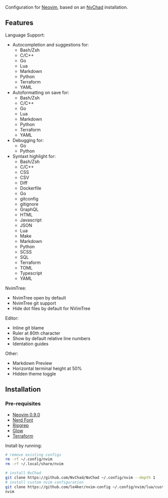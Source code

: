 Configuration for [Neovim](https://github.com/neovim/neovim/releases/tag/v0.9.0), based on an [NvChad](https://nvchad.com/) installation.

## Features

Language Support:

- Autocompletion and suggestions for:
  - Bash/Zsh
  - C/C++
  - Go
  - Lua
  - Markdown
  - Python
  - Terraform
  - YAML
- Autoformatting on save for:
  - Bash/Zsh
  - C/C++
  - Go
  - Lua
  - Markdown
  - Python
  - Terraform
  - YAML
- Debugging for:
  - Go
  - Python
- Syntaxt highlight for:
  - Bash/Zsh
  - C/C++
  - CSS
  - CSV
  - Diff
  - Dockerfile
  - Go
  - gitconfig
  - gitignore
  - GraphQL
  - HTML
  - Javascript
  - JSON
  - Lua
  - Make
  - Markdown
  - Python
  - SCSS
  - SQL
  - Terraform
  - TOML  
  - Typescript
  - YAML

NvimTree:

- NvimTree open by default
- NvimTree git support
- Hide dot files by default for NVimTree

Editor:

- Inline git blame
- Ruler at 80th character
- Show by default relative line numbers
- Identation guides

Other:

- Markdown Preview
- Horizontal terminal height at 50%
- Hidden theme toggle

## Installation

### Pre-requisites

- [Neovim 0.9.0](https://github.com/neovim/neovim/releases/tag/v0.9.0)
- [Nerd Font](https://www.nerdfonts.com/)
- [Ripgrep](https://github.com/BurntSushi/ripgrep)
- [Glow](https://github.com/charmbracelet/glow)
- [Terraform](https://www.terraform.io/)

Install by running:

```bash
# remove existing configs
rm -rf ~/.config/nvim
rm -rf ~/.local/share/nvim 

# install NvChad
git clone https://github.com/NvChad/NvChad ~/.config/nvim --depth 1
# install custom nvim configuration
git clone https://github.com/le4ker/nvim-config ~/.config/nvim/lua/custom
nvim
```
